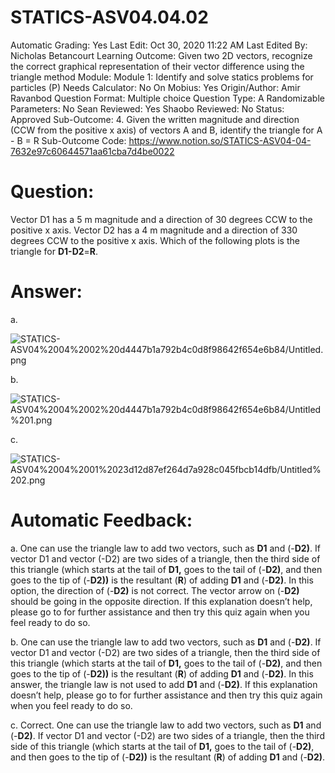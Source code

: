# STATICS-ASV04.04.02

Automatic Grading: Yes
Last Edit: Oct 30, 2020 11:22 AM
Last Edited By: Nicholas Betancourt
Learning Outcome: Given two 2D vectors, recognize the correct graphical representation of their vector difference using the triangle method
Module: Module 1: Identify and solve statics problems for particles (P)
Needs Calculator: No
On Mobius: Yes
Origin/Author: Amir Ravanbod
Question Format: Multiple choice
Question Type: A
Randomizable Parameters: No
Sean Reviewed: Yes
Shaobo Reviewed: No
Status: Approved
Sub-Outcome: 4. Given the written magnitude and direction (CCW from the positive x axis) of vectors A and B, identify the triangle for A - B = R
Sub-Outcome Code: https://www.notion.so/STATICS-ASV04-04-7632e97c60644571aa61cba7d4be0022

# Question:

Vector D1 has a 5 m magnitude and a direction of 30 degrees CCW to the positive x axis. Vector D2 has a 4 m magnitude and a direction of 330 degrees CCW to the positive x axis. Which of the following plots is the triangle for **D1-D2**=**R**. 

# Answer:

a. 

![STATICS-ASV04%2004%2002%20d4447b1a792b4c0d8f98642f654e6b84/Untitled.png](STATICS-ASV04%2004%2002%20d4447b1a792b4c0d8f98642f654e6b84/Untitled.png)

b. 

![STATICS-ASV04%2004%2002%20d4447b1a792b4c0d8f98642f654e6b84/Untitled%201.png](STATICS-ASV04%2004%2002%20d4447b1a792b4c0d8f98642f654e6b84/Untitled%201.png)

c. 

![STATICS-ASV04%2004%2001%2023d12d87ef264d7a928c045fbcb14dfb/Untitled%202.png](STATICS-ASV04%2004%2001%2023d12d87ef264d7a928c045fbcb14dfb/Untitled%202.png)

# Automatic Feedback:

a. One can use the triangle law to add two vectors, such as **D1** and (-**D2)**.  If vector D1 and vector (-D2) are two sides of a triangle, then the third side of this triangle (which starts at the tail of **D1,** goes to the tail of (-**D2)**, and then goes to the tip of (-**D2))** is the resultant (**R**) of adding **D1** and (-**D2)**. In this option, the direction of (-**D2)** is not correct.  The vector arrow on (-**D2)** should be going in the opposite direction.  If this explanation doesn’t help, please go to <a location where all the links are> for further assistance and then try this quiz again when you feel ready to do so.  

b. One can use the triangle law to add two vectors, such as **D1** and (-**D2)**.  If vector D1 and vector (-D2) are two sides of a triangle, then the third side of this triangle (which starts at the tail of **D1,** goes to the tail of (-**D2)**, and then goes to the tip of (-**D2))** is the resultant (**R**) of adding **D1** and (-**D2)**. In this answer, the triangle law is not used to add **D1** and (-**D2)**.   If this explanation doesn’t help, please go to <a location where all the links are> for further assistance and then try this quiz again when you feel ready to do so.  

c. Correct. One can use the triangle law to add two vectors, such as **D1** and (-**D2)**.  If vector D1 and vector (-D2) are two sides of a triangle, then the third side of this triangle (which starts at the tail of **D1,** goes to the tail of (-**D2)**, and then goes to the tip of (-**D2))** is the resultant (**R**) of adding **D1** and (-**D2)**.